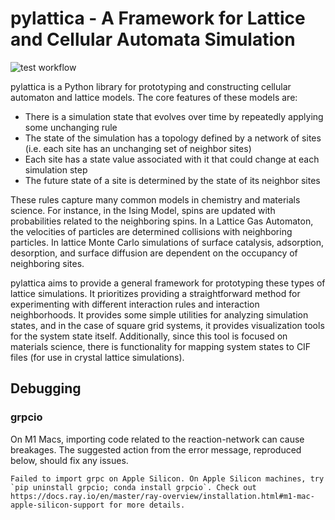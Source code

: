 # pylattica - A Framework for Lattice and Cellular Automata Simulation

![test workflow](https://github.com/github/docs/actions/workflows/testing.yaml/badge.svg)


pylattica is a Python library for prototyping and constructing cellular automaton and lattice models. The core features of these models are:

- There is a simulation state that evolves over time by repeatedly applying some unchanging rule
- The state of the simulation has a topology defined by a network of sites (i.e. each site has an unchanging set of neighbor sites)
- Each site has a state value associated with it that could change at each simulation step
- The future state of a site is determined by the state of its neighbor sites

These rules capture many common models in chemistry and materials science. For instance, in the Ising Model, spins are updated with probabilities related to the neighboring spins. In a Lattice Gas Automaton, the velocities of particles are determined collisions with neighboring particles. In lattice Monte Carlo simulations of surface catalysis, adsorption, desorption, and surface diffusion are dependent on the occupancy of neighboring sites.

pylattica aims to provide a general framework for prototyping these types of lattice simulations. It prioritizes providing a straightforward method for experimenting with different interaction rules and interaction neighborhoods. It provides some simple utilities for analyzing simulation states, and in the case of square grid systems, it provides visualization tools for the system state itself. Additionally, since this tool is focused on materials science, there is functionality for mapping system states to CIF files (for use in crystal lattice simulations).

## Debugging

### grpcio

On M1 Macs, importing code related to the reaction-network can cause breakages. The suggested action from the error message, reproduced below, should fix any issues.

```
Failed to import grpc on Apple Silicon. On Apple Silicon machines, try `pip uninstall grpcio; conda install grpcio`. Check out https://docs.ray.io/en/master/ray-overview/installation.html#m1-mac-apple-silicon-support for more details.
```
